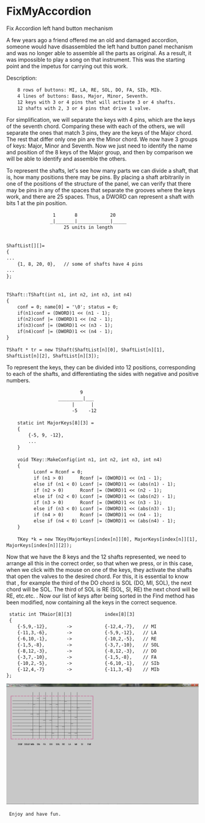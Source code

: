# FixMyAccordion
Fix Accordion left hand button mechanism

 
A few years ago a friend offered me an old and damaged accordion, someone
would have disassembled the left hand button panel mechanism
and  was no longer able to assemble all the parts as original.
As a result, it was impossible to play a song on that instrument.
This was the starting point and the impetus for carrying out this work.


Description:

        8 rows of buttons: MI, LA, RE, SOL, DO, FA, SIb, MIb.
        4 lines of buttons: Bass, Major, Minor, Seventh.
        12 keys with 3 or 4 pins that will activate 3 or 4 shafts.
        12 shafts with 2, 3 or 4 pins that drive 1 valve.
        
 For simplification, we will separate the keys with 4 pins, which are the keys of the seventh chord.
Comparing these with each of the others, we will separate the ones that match 3 pins, they are the keys 
of the Major chord. The rest that differ only one pin are the Minor chord.
We now have 3 groups of keys: Major, Minor and Seventh.
Now we just need to identify the name and position of the 8 keys of the Major group, and then by comparison
we will be able to identify and assemble the others.

To represent the shafts, let's see how many parts we can divide a shaft, that is, how many positions there 
may be pins.
By placing a shaft arbitrarily in one of the positions of the structure of the panel, we can verify that 
there may be pins in any of the spaces that separate the grooves where the keys work, and there are 25 
spaces. Thus, a DWORD can represent a shaft with bits 1 at the pin position.
    
                     1       8            20
                    _|_______|____________|_____
                         25 units in length
    
    
    ShaftList[][]=
    {
    ...
        {1, 8, 20, 0},   // some of shafts have 4 pins
    ...    
    };


    TShaft::TShaft(int n1, int n2, int n3, int n4)
    {
        conf = 0; name[0] = '\0'; status = 0;
        if(n1)conf = (DWORD)1 << (n1 - 1);
        if(n2)conf |= (DWORD)1 << (n2 - 1);
        if(n3)conf |= (DWORD)1 << (n3 - 1);
        if(n4)conf |= (DWORD)1 << (n4 - 1);
    }

    TShaft * tr = new TShaft(ShaftList[n][0], ShaftList[n][1], ShaftList[n][2], ShaftList[n][3]); 

To represent the keys, they can be divided into 12 positions, corresponding to each of the shafts, 
and differentiating the sides with negative and positive numbers.


                               9
                       _________|___
                            |      |
                            -5    -12
                            
        static int MajorKeys[8][3] =
        {
            {-5, 9, -12},
            ...
        }

        void TKey::MakeConfig(int n1, int n2, int n3, int n4)
        {
              Lconf = Rconf = 0;
              if (n1 > 0)      Rconf |= (DWORD)1 << (n1 - 1);
              else if (n1 < 0) Lconf |= (DWORD)1 << (abs(n1) - 1);
              if (n2 > 0)      Rconf |= (DWORD)1 << (n2 - 1);
              else if (n2 < 0) Lconf |= (DWORD)1 << (abs(n2) - 1);
              if (n3 > 0)      Rconf |= (DWORD)1 << (n3 - 1);
              else if (n3 < 0) Lconf |= (DWORD)1 << (abs(n3) - 1);
              if (n4 > 0)      Rconf |= (DWORD)1 << (n4 - 1);
              else if (n4 < 0) Lconf |= (DWORD)1 << (abs(n4) - 1);
        }

        TKey *k = new TKey(MajorKeys[index[n]][0], MajorKeys[index[n]][1], MajorKeys[index[n]][2]);
 


Now that we have the 8 keys and the 12 shafts represented, we need to arrange all this in the correct order, 
so that when we press, or in this case, when we click with the mouse on one of the keys, they activate the 
shafts that open the valves to the desired chord.
For this, it is essential to know that <The third note of a chord match  the first of the next chord>, for example 
the third of the DO chord is SOL (DO, MI, SOL), the next chord will be SOL. The third of SOL is RE (SOL, SI, RE)
the next chord will be RE, etc.etc. .
Now our list of keys after being sorted in the Find method has been modified, now containing all the keys in 
the correct sequence.
    
    
           
     static int TMaior[8][3]            index[8][3]
     {
        {-5,9,-12},       ->            {-12,4,-7},   // MI
        {-11,3,-6},       ->            {-5,9,-12},   // LA
        {-6,10,-1},       ->            {-10,2,-5},   // RE
        {-1,5,-8},        ->            {-3,7,-10},   // SOL
        {-8,12,-3},       ->            {-8,12,-3},   // DO
        {-3,7,-10},       ->            {-1,5,-8},    // FA
        {-10,2,-5},       ->            {-6,10,-1},   // SIb
        {-12,4,-7}        ->            {-11,3,-6}    // MIb
    };


![Screenshot](LeftHandMechanism.png)
 
     Enjoy and have fun.
